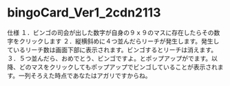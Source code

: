 # bingoCard_Ver1_2cdn2113
仕様
１．ビンゴの司会が出した数字が自身の９ｘ９のマスに存在したらその数字をクリックします
２．縦横斜めに４つ並んだらリーチが発生します。発生しているリーチ数は画面下部に表示されます。ビンゴするとリーチは消えます。
３．５つ並んだら、おめでとう、ビンゴですよ。とポップアップがでます。以降、どのマスをクリックしてもポップアップでビンゴしていることが表示されます。一列そろえた時点であなたはアガリですからね。
